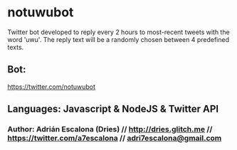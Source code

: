 # notuwubot
Twitter bot developed to reply every 2 hours to most-recent tweets with the word 'uwu'. The reply text will be a randomly chosen between 4 predefined texts.

## Bot:
https://twitter.com/notuwubot

## Languages: Javascript & NodeJS & Twitter API

### Author: Adrián Escalona (Dries) // http://dries.glitch.me // https://twitter.com/a7escalona // adri7escalona@gmail.com
